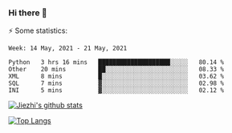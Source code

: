 ### Hi there 👋

⚡ Some statistics:

<!--START_SECTION:waka-->
```text
Week: 14 May, 2021 - 21 May, 2021

Python   3 hrs 16 mins   ████████████████████░░░░░   80.14 % 
Other    20 mins         ██░░░░░░░░░░░░░░░░░░░░░░░   08.33 % 
XML      8 mins          █░░░░░░░░░░░░░░░░░░░░░░░░   03.62 % 
SQL      7 mins          ▓░░░░░░░░░░░░░░░░░░░░░░░░   02.98 % 
INI      5 mins          ▓░░░░░░░░░░░░░░░░░░░░░░░░   02.12 % 
```
<!--END_SECTION:waka-->

[![Jiezhi's github stats](https://github-readme-stats.vercel.app/api?username=Jiezhi&show_icons=true)](https://github.com/Jiezhi/github-readme-stats)

[![Top Langs](https://github-readme-stats.vercel.app/api/top-langs/?username=Jiezhi&hide=javascript,html)](https://github.com/Jiezhi/github-readme-stats)
<!--
**Jiezhi/Jiezhi** is a ✨ _special_ ✨ repository because its `README.md` (this file) appears on your GitHub profile.

Here are some ideas to get you started:

- 🔭 I’m currently working on ...
- 🌱 I’m currently learning ...
- 👯 I’m looking to collaborate on ...
- 🤔 I’m looking for help with ...
- 💬 Ask me about ...
- 📫 How to reach me: ...
- 😄 Pronouns: ...
- ⚡ Fun fact: ...
-->

